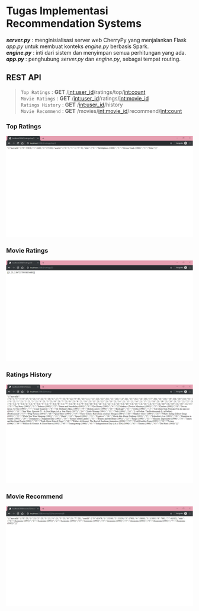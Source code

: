 # Tugas Implementasi Recommendation Systems

**_server.py_** : menginisialisasi server web CherryPy yang menjalankan Flask _app.py_ untuk membuat konteks _engine.py_ berbasis Spark. <br>
**_engine.py_** : inti dari sistem dan menyimpan semua perhitungan yang ada. <br>
**_app.py_** : penghubung _server.py_ dan _engine.py_, sebagai tempat routing.

## REST API
> `Top Ratings` : **GET** /<int:user_id>/ratings/top/<int:count> <br>
> `Movie Ratings` : **GET** /<int:user_id>/ratings/<int:movie_id> <br>
> `Ratings History` : **GET** /<int:user_id>/history <br>
> `Movie Recommend` : **GET** /movies/<int:movie_id>/recommend/<int:count> <br>


### Top Ratings 
![img1](img/TR.jpg)

### Movie Ratings
![img2](img/MR.jpg)

### Ratings History
![img3](img/RH.jpg)

### Movie Recommend
![img4](img/MRec.jpg)

